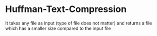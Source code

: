 # Huffman-Text-Compression
It takes any file as input (type of file does not matter) and returns a file which has a smaller size compared to the input file

